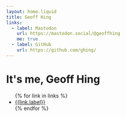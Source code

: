 ```yaml
---
layout: home.liquid
title: Geoff Hing 
links:
  - label: Mastodon
    url: https://mastodon.social/@geoffhing
    me: true
  - label: GitHub
    url: https://github.com/ghing/
---
```

# It's me, Geoff Hing

<ul>
{% for link in links %}
  <li><a href="{{link.url}}"{% if link.me %}rel="me"{% endif %}>{{link.label}}</a></li>
{% endfor %}
</ul>
